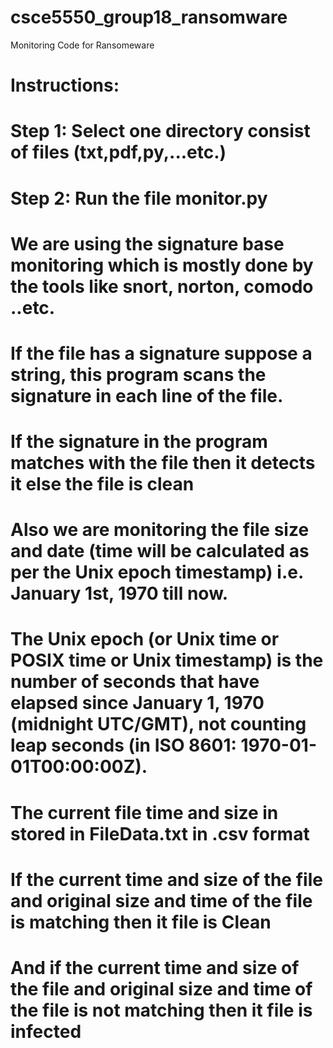 # csce5550_group18_ransomware
Monitoring Code for Ransomeware


# Instructions:
# Step 1: Select one directory consist of files (txt,pdf,py,...etc.)
#
# Step 2: Run the file monitor.py
#
# We are using the signature base monitoring which is mostly done by the tools like snort, norton, comodo ..etc.

# If the file has a signature suppose a string, this program scans the signature in each line of the file.
# If the signature in the program matches with the file then it detects it else the file is clean
#
# Also we are monitoring the file size and date (time will be calculated as per the Unix epoch timestamp) i.e. January 1st, 1970 till now.
# The Unix epoch (or Unix time or POSIX time or Unix timestamp) is the number of seconds that have elapsed since January 1, 1970 (midnight UTC/GMT), not counting leap seconds (in ISO 8601: 1970-01-01T00:00:00Z).
#
# The current file time and size in stored in FileData.txt in .csv format
# If the current time and size of the file and original size and time of the file is matching then it file is Clean
# And if the current time and size of the file and original size and time of the file is not matching then it file is infected
